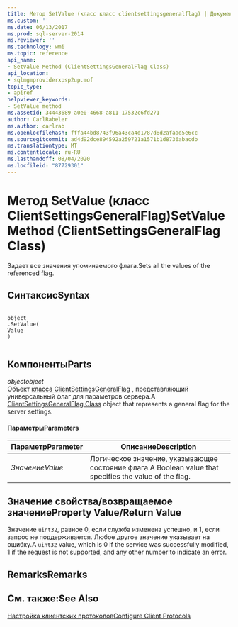 ```yaml
---
title: Метод SetValue (класс класс clientsettingsgeneralflag) | Документация Майкрософт
ms.custom: ''
ms.date: 06/13/2017
ms.prod: sql-server-2014
ms.reviewer: ''
ms.technology: wmi
ms.topic: reference
api_name:
- SetValue Method (ClientSettingsGeneralFlag Class)
api_location:
- sqlmgmproviderxpsp2up.mof
topic_type:
- apiref
helpviewer_keywords:
- SetValue method
ms.assetid: 34443689-a0e0-4668-a811-17532c6fd271
author: CarlRabeler
ms.author: carlrab
ms.openlocfilehash: fffa44bd8743f96a43ca4d1787d8d2afaad5e6cc
ms.sourcegitcommit: ad4d92dce894592a259721a1571b1d8736abacdb
ms.translationtype: MT
ms.contentlocale: ru-RU
ms.lasthandoff: 08/04/2020
ms.locfileid: "87729301"
---
```

# <a name="setvalue-method-clientsettingsgeneralflag-class"></a><span data-ttu-id="81c3c-102">Метод SetValue (класс ClientSettingsGeneralFlag)</span><span class="sxs-lookup"><span data-stu-id="81c3c-102">SetValue Method (ClientSettingsGeneralFlag Class)</span></span>
  <span data-ttu-id="81c3c-103">Задает все значения упоминаемого флага.</span><span class="sxs-lookup"><span data-stu-id="81c3c-103">Sets all the values of the referenced flag.</span></span>  
  
## <a name="syntax"></a><span data-ttu-id="81c3c-104">Синтаксис</span><span class="sxs-lookup"><span data-stu-id="81c3c-104">Syntax</span></span>  
  
```  
  
object  
.SetValue(  
Value  
)  
  
```  
  
## <a name="parts"></a><span data-ttu-id="81c3c-105">Компоненты</span><span class="sxs-lookup"><span data-stu-id="81c3c-105">Parts</span></span>  
 <span data-ttu-id="81c3c-106">*object*</span><span class="sxs-lookup"><span data-stu-id="81c3c-106">*object*</span></span>  
 <span data-ttu-id="81c3c-107">Объект [класса ClientSettingsGeneralFlag](clientsettingsgeneralflag-class.md) , представляющий универсальный флаг для параметров сервера.</span><span class="sxs-lookup"><span data-stu-id="81c3c-107">A [ClientSettingsGeneralFlag Class](clientsettingsgeneralflag-class.md) object that represents a general flag for the server settings.</span></span>  
  
#### <a name="parameters"></a><span data-ttu-id="81c3c-108">Параметры</span><span class="sxs-lookup"><span data-stu-id="81c3c-108">Parameters</span></span>  
  
|<span data-ttu-id="81c3c-109">Параметр</span><span class="sxs-lookup"><span data-stu-id="81c3c-109">Parameter</span></span>|<span data-ttu-id="81c3c-110">Описание</span><span class="sxs-lookup"><span data-stu-id="81c3c-110">Description</span></span>|  
|---------------|-----------------|  
|<span data-ttu-id="81c3c-111">*Значение*</span><span class="sxs-lookup"><span data-stu-id="81c3c-111">*Value*</span></span>|<span data-ttu-id="81c3c-112">Логическое значение, указывающее состояние флага.</span><span class="sxs-lookup"><span data-stu-id="81c3c-112">A Boolean value that specifies the value of the flag.</span></span>|  
  
## <a name="property-valuereturn-value"></a><span data-ttu-id="81c3c-113">Значение свойства/возвращаемое значение</span><span class="sxs-lookup"><span data-stu-id="81c3c-113">Property Value/Return Value</span></span>  
 <span data-ttu-id="81c3c-114">Значение `uint32`, равное 0, если служба изменена успешно, и 1, если запрос не поддерживается. Любое другое значение указывает на ошибку.</span><span class="sxs-lookup"><span data-stu-id="81c3c-114">A `uint32` value, which is 0 if the service was successfully modified, 1 if the request is not supported, and any other number to indicate an error.</span></span>  
  
## <a name="remarks"></a><span data-ttu-id="81c3c-115">Remarks</span><span class="sxs-lookup"><span data-stu-id="81c3c-115">Remarks</span></span>  
  
## <a name="see-also"></a><span data-ttu-id="81c3c-116">См. также:</span><span class="sxs-lookup"><span data-stu-id="81c3c-116">See Also</span></span>  
 [<span data-ttu-id="81c3c-117">Настройка клиентских протоколов</span><span class="sxs-lookup"><span data-stu-id="81c3c-117">Configure Client Protocols</span></span>](https://technet.microsoft.com/library/ms181035.aspx)  
  
  
